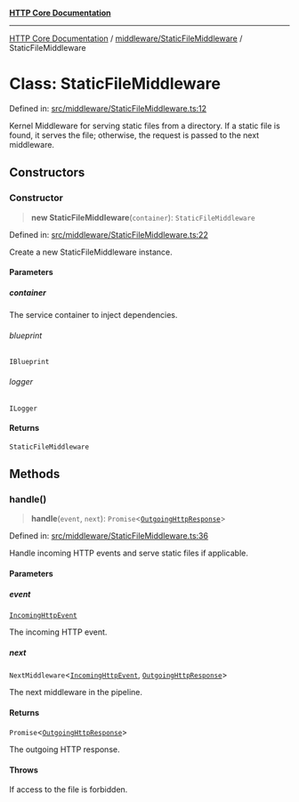 [**HTTP Core Documentation**](../../../README.md)

***

[HTTP Core Documentation](../../../README.md) / [middleware/StaticFileMiddleware](../README.md) / StaticFileMiddleware

# Class: StaticFileMiddleware

Defined in: [src/middleware/StaticFileMiddleware.ts:12](https://github.com/stonemjs/http-core/blob/6577700bdede2420a5df45a338635c35547070ea/src/middleware/StaticFileMiddleware.ts#L12)

Kernel Middleware for serving static files from a directory.
If a static file is found, it serves the file; otherwise, the request is passed to the next middleware.

## Constructors

### Constructor

> **new StaticFileMiddleware**(`container`): `StaticFileMiddleware`

Defined in: [src/middleware/StaticFileMiddleware.ts:22](https://github.com/stonemjs/http-core/blob/6577700bdede2420a5df45a338635c35547070ea/src/middleware/StaticFileMiddleware.ts#L22)

Create a new StaticFileMiddleware instance.

#### Parameters

##### container

The service container to inject dependencies.

###### blueprint

`IBlueprint`

###### logger

`ILogger`

#### Returns

`StaticFileMiddleware`

## Methods

### handle()

> **handle**(`event`, `next`): `Promise`\<[`OutgoingHttpResponse`](../../../OutgoingHttpResponse/classes/OutgoingHttpResponse.md)\>

Defined in: [src/middleware/StaticFileMiddleware.ts:36](https://github.com/stonemjs/http-core/blob/6577700bdede2420a5df45a338635c35547070ea/src/middleware/StaticFileMiddleware.ts#L36)

Handle incoming HTTP events and serve static files if applicable.

#### Parameters

##### event

[`IncomingHttpEvent`](../../../IncomingHttpEvent/classes/IncomingHttpEvent.md)

The incoming HTTP event.

##### next

`NextMiddleware`\<[`IncomingHttpEvent`](../../../IncomingHttpEvent/classes/IncomingHttpEvent.md), [`OutgoingHttpResponse`](../../../OutgoingHttpResponse/classes/OutgoingHttpResponse.md)\>

The next middleware in the pipeline.

#### Returns

`Promise`\<[`OutgoingHttpResponse`](../../../OutgoingHttpResponse/classes/OutgoingHttpResponse.md)\>

The outgoing HTTP response.

#### Throws

If access to the file is forbidden.

